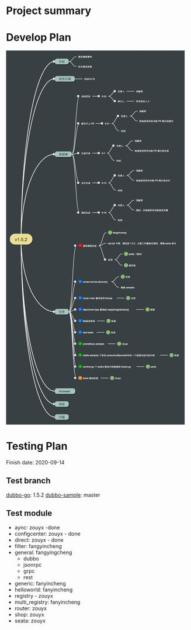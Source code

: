 # Project summary

# Develop Plan

![plan](plan.png)

# Testing Plan

Finish date: 2020-09-14

## Test branch

[dubbo-go](https://github.com/apache/dubbo-go/): 1.5.2
[dubbo-sample](https://github.com/dubbogo/dubbo-samples/): master

## Test module

* aync: zouyx -done
* configcenter: zouyx - done
* direct: zouyx - done
* filter: fangyincheng 
* general: fangyingcheng
    * dubbo 
    * jsonrpc
    * grpc
    * rest
* generic: fanyincheng
* helloworld: fanyincheng
* registry - zouyx
* multi_registry: fanyincheng 
* router: zouyx
* shop: zouyx
* seata: zouyx